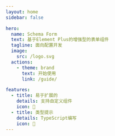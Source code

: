 ```yaml
---
layout: home
sidebar: false

hero:
  name: Schema Form
  text: 基于Element Plus的增强型的表单组件
  tagline: 面向配置开发
  image:
    src: /logo.svg
  actions:
    - theme: brand
      text: 开始使用
      link: /guide/

features:
  - title: 易于扩展的
    details: 支持自定义组件
    icon: 👐
  - title: 类型提示
    details: TypeScript编写
    icon: 🦾
---
```

